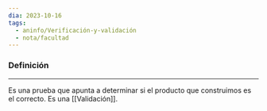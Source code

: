 ```yaml
---
dia: 2023-10-16
tags:
  - aninfo/Verificación-y-validación
  - nota/facultad
---
```

### Definición
---
Es una prueba que apunta a determinar si el producto que construimos es el correcto. Es una [[Validación]].